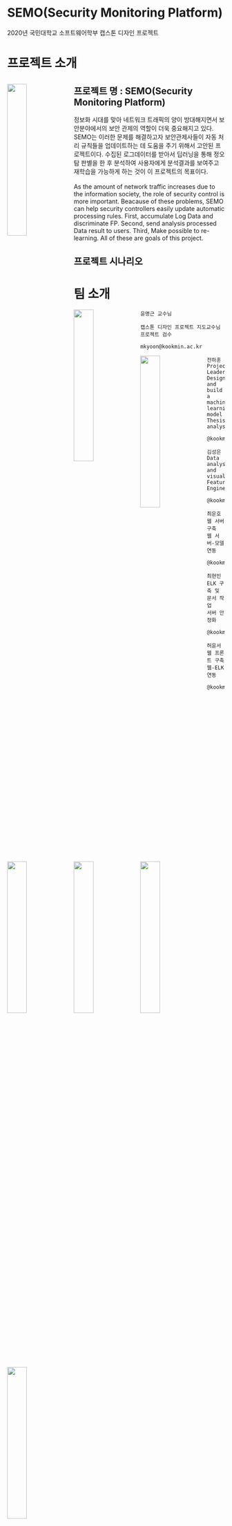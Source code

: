 # SEMO(Security Monitoring Platform)
2020년 국민대학교 소프트웨어학부 캡스톤 디자인 프로젝트


# 프로젝트 소개

<img align="left" width="30%" height="30%" src="https://i.imgur.com/JlF1Rgj.png"></img>
**프로젝트 명 : SEMO(Security Monitoring Platform)**
---
정보화 시대를 맞아 네트워크 트래픽의 양이 방대해지면서 보안분야에서의 보안 관제의 역할이 더욱 중요해지고 있다. SEMO는 이러한 문제를 해결하고자 보안관제사들이 자동 처리 규칙들을 업데이트하는 데 도움을 주기 위해서 고안된 프로젝트이다. 수집된 로그데이터를 받아서 딥러닝을 통해 정오탐 판별을 한 후 분석하여 사용자에게 분석결과를 보여주고 재학습을 가능하게 하는 것이 이 프로젝트의 목표이다.<br><br>
As the amount of network traffic increases due to the information society, the role of security control is more important. Beacause of these problems, SEMO can help security controllers easily update automatic processing rules. First, accumulate Log Data and discriminate FP. Second, send analysis processed Data result to users. Third, Make possible to re-learning. All of these are goals of this project.

**프로젝트 시나리오**
---


# 팀 소개

<img align="left" width="30%" height="30%" src="https://i.imgur.com/JlF1Rgj.png"></img>
```
윤명근 교수님

캡스톤 디자인 프로젝트 지도교수님
프로젝트 검수

mkyoon@kookmin.ac.kr
```

<img align="left" width="30%" height="30%" src="https://i.imgur.com/JlF1Rgj.png"></img>
```
전하훈
Project Leader
Design and build a machine learning model
Thesis analysis

@kookmin.ac.kr
```

<img align="left" width="30%" height="30%" src="https://i.imgur.com/JlF1Rgj.png"></img>
```
김성은
Data analysis and visualization
Feature Engineering

@kookmin.ac.kr
```

<img align="left" width="30%" height="30%" src="https://i.imgur.com/JlF1Rgj.png"></img>
```
최운호
웹 서버 구축
웹 서버-모델 연동

@kookmin.ac.kr
```

<img align="left" width="30%" height="30%" src="https://i.imgur.com/JlF1Rgj.png"></img>
```
최현인
ELK 구축 및 문서 작업
서버 안정화

@kookmin.ac.kr
```

<img align="left" width="30%" height="30%" src="https://i.imgur.com/JlF1Rgj.png"></img>
```
허윤서
웹 프론트 구축
웹-ELK 연동

@kookmin.ac.kr
```
